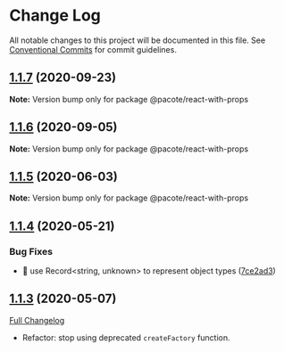 # Change Log

All notable changes to this project will be documented in this file.
See [Conventional Commits](https://conventionalcommits.org) for commit guidelines.

## [1.1.7](https://github.com/PacoteJS/pacote/compare/@pacote/react-with-props@1.1.6...@pacote/react-with-props@1.1.7) (2020-09-23)

**Note:** Version bump only for package @pacote/react-with-props

## [1.1.6](https://github.com/PacoteJS/pacote/compare/@pacote/react-with-props@1.1.5...@pacote/react-with-props@1.1.6) (2020-09-05)

**Note:** Version bump only for package @pacote/react-with-props

## [1.1.5](https://github.com/PacoteJS/pacote/compare/@pacote/react-with-props@1.1.4...@pacote/react-with-props@1.1.5) (2020-06-03)

**Note:** Version bump only for package @pacote/react-with-props

## [1.1.4](https://github.com/PacoteJS/pacote/compare/@pacote/react-with-props@1.1.3...@pacote/react-with-props@1.1.4) (2020-05-21)

### Bug Fixes

- 🐛 use Record<string, unknown> to represent object types ([7ce2ad3](https://github.com/PacoteJS/pacote/commit/7ce2ad3e25762bd86c90771791b0571f99f1ea32))

## [1.1.3](https://github.com/PacoteJS/pacote/tree/@pacote/react-with-props/1.1.3) (2020-05-07)

[Full Changelog](https://github.com/PacoteJS/pacote/compare/@pacote/react-with-props@1.1.2...@pacote/react-with-props@1.1.3)

- Refactor: stop using deprecated `createFactory` function.
